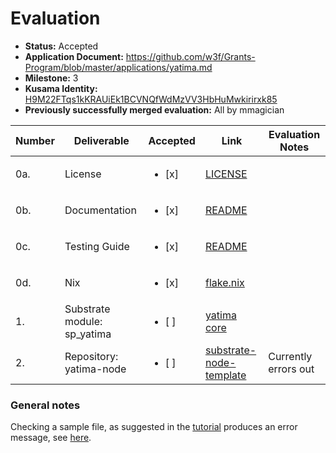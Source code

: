 # Evaluation

* **Status:** Accepted
* **Application Document:** https://github.com/w3f/Grants-Program/blob/master/applications/yatima.md
* **Milestone:** 3
* **Kusama Identity:** [H9M22FTqs1kKRAUiEk1BCVNQfWdMzVV3HbHuMwkirirxk85](https://polkascan.io/pre/kusama/account/H9M22FTqs1kKRAUiEk1BCVNQfWdMzVV3HbHuMwkirirxk85)
* **Previously successfully merged evaluation:** All by mmagician

| Number | Deliverable                 | Accepted               | Link                                                                                                  | Evaluation Notes     |
|--------|-----------------------------|------------------------|-------------------------------------------------------------------------------------------------------|----------------------|
| 0a.    | License                     | <ul><li>[x] </li></ul> | [LICENSE](https://github.com/yatima-inc/sp-im/blob/main/LICENSE)                                      |                      |
| 0b.    | Documentation               | <ul><li>[x] </li></ul> | [README](https://github.com/yatima-inc/yatima/blob/main/README.md)                                    |                      |
| 0c.    | Testing Guide               | <ul><li>[x] </li></ul> | [README](https://github.com/yatima-inc/yatima/blob/main/README.md)                                    |                      |
| 0d.    | Nix                         | <ul><li>[x] </li></ul> | [flake.nix](https://github.com/yatima-inc/yatima/blob/main/yatima.nix)                                |                      |
| 1.     | Substrate module: sp_yatima | <ul><li>[ ] </li></ul> | [yatima core](https://github.com/yatima-inc/yatima)                                                   |                      |
| 2.     | Repository: yatima-node     | <ul><li>[ ] </li></ul> | [substrate-node-template](https://github.com/yatima-inc/substrate-node-template/tree/yatima-tutorial) | Currently errors out |

### General notes

Checking a sample file, as suggested in the [tutorial](https://github.com/yatima-inc/yatima/blob/main/substrate-tutorial.md#theorem-prover) produces an error message, see [here](../support_docs/yatima-3-bool-error.log).
